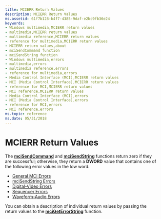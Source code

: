 ```yaml
---
title: MCIERR Return Values
description: MCIERR Return Values
ms.assetid: 61f7b128-b4f7-4385-9daf-e2bc9fb36e24
keywords:
- Windows multimedia,MCIERR return values
- multimedia,MCIERR return values
- multimedia reference,MCIERR return values
- reference for multimedia,MCIERR return values
- MCIERR return values,about
- mciSendCommand function
- mciSendString function
- Windows multimedia,errors
- multimedia,errors
- multimedia reference,errors
- reference for multimedia,errors
- Media Control Interface (MCI),MCIERR return values
- MCI (Media Control Interface),MCIERR return values
- reference for MCI,MCIERR return values
- MCI reference,MCIERR return values
- Media Control Interface (MCI),errors
- MCI (Media Control Interface),errors
- reference for MCI,errors
- MCI reference,errors
ms.topic: reference
ms.date: 05/31/2018
---
```


# MCIERR Return Values

The [**mciSendCommand**](/previous-versions//dd757160(v=vs.85)) and [**mciSendString**](/previous-versions//dd757161(v=vs.85)) functions return zero if they are successful; otherwise, they return a **DWORD** value that contains one of the following error values in the low word.

-   [General MCI Errors](general-mci-errors.md)
-   [mciSendString Errors](mcisendstring-errors.md)
-   [Digital-Video Errors](digital-video-errors.md)
-   [Sequencer Errors](sequencer-errors.md)
-   [Waveform-Audio Errors](waveform-audio-errors.md)

You can obtain a description of individual return values by passing the return values to the [**mciGetErrorString**](/previous-versions//dd757158(v=vs.85)) function.

 

 
